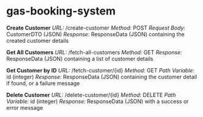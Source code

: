# gas-booking-system

**Create Customer**
*URL:* /create-customer
*Method:* POST
*Request Body:* CustomerDTO (JSON)
*Response:* ResponseData (JSON) containing the created customer details

**Get All Customers**
*URL:* /fetch-all-customers
*Method:* GET
*Response:* ResponseData (JSON) containing a list of customer details

**Get Customer by ID**
*URL:* /fetch-customer/{id}
*Method:* GET
*Path Variable:* id (integer)
*Response:* ResponseData (JSON) containing the customer detail if found, or a failure message

**Delete Customer**
*URL:* /delete-customer/{id}
*Method:* DELETE
*Path Variable:* id (integer)
*Response:* ResponseData (JSON) with a success or error message
